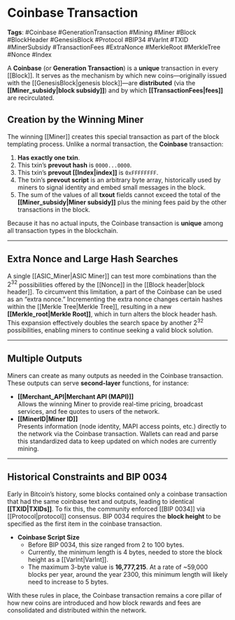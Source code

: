 # Coinbase Transaction

**Tags**: #Coinbase #GenerationTransaction #Mining #Miner #Block #BlockHeader #GenesisBlock #Protocol #BIP34 #VarInt #TXID #MinerSubsidy #TransactionFees #ExtraNonce #MerkleRoot #MerkleTree #Nonce #Index

A **Coinbase** (or **Generation Transaction**) is a **unique** transaction in every [[Block]]. It serves as the mechanism by which new coins—originally issued with the [[GenesisBlock|genesis block]]—are **distributed** (via the **[[Miner_subsidy|block subsidy]]**) and by which **[[TransactionFees|fees]]** are recirculated.

## Creation by the Winning Miner

The winning [[Miner]] creates this special transaction as part of the block templating process. Unlike a normal transaction, the **Coinbase** transaction:

1. **Has exactly one txin**.  
2. This txin’s **prevout hash** is `0000...0000`.  
3. This txin’s **prevout [[Index|index]]** is `0xFFFFFFFF`.  
4. The txin’s **prevout script** is an arbitrary byte array, historically used by miners to signal identity and embed small messages in the block.  
5. The sum of the values of all **txout** fields cannot exceed the total of the **[[Miner_subsidy|Miner subsidy]]** plus the mining fees paid by the other transactions in the block.

Because it has no actual inputs, the Coinbase transaction is **unique** among all transaction types in the blockchain.

---

## Extra Nonce and Large Hash Searches

A single [[ASIC_Miner|ASIC Miner]] can test more combinations than the $2^{32}$ possibilities offered by the [[Nonce]] in the [[Block header|block header]]. To circumvent this limitation, a part of the Coinbase can be used as an “extra nonce.” Incrementing the extra nonce changes certain hashes within the [[Merkle Tree|Merkle Tree]], resulting in a new **[[Merkle_root|Merkle Root]]**, which in turn alters the block header hash. This expansion effectively doubles the search space by another $2^{32}$ possibilities, enabling miners to continue seeking a valid block solution.

---

## Multiple Outputs

Miners can create as many outputs as needed in the Coinbase transaction. These outputs can serve **second-layer** functions, for instance:

- **[[Merchant_API|Merchant API (MAPI)]]**  
  Allows the winning Miner to provide real-time pricing, broadcast services, and fee quotes to users of the network.  
- **[[MinerID|Miner ID]]**  
  Presents information (node identity, MAPI access points, etc.) directly to the network via the Coinbase transaction. Wallets can read and parse this standardized data to keep updated on which nodes are currently mining.

---

## Historical Constraints and BIP 0034

Early in Bitcoin’s history, some blocks contained only a coinbase transaction that had the same coinbase text and outputs, leading to identical **[[TXID|TXIDs]]**. To fix this, the community enforced [[BIP 0034]] via [[Protocol|protocol]] consensus. BIP 0034 requires the **block height** to be specified as the first item in the coinbase transaction.  

- **Coinbase Script Size**  
  - Before BIP 0034, this size ranged from 2 to 100 bytes.  
  - Currently, the minimum length is 4 bytes, needed to store the block height as a [[VarInt|VarInt]].  
  - The maximum 3-byte value is **16,777,215**. At a rate of ~59,000 blocks per year, around the year 2300, this minimum length will likely need to increase to 5 bytes.

With these rules in place, the Coinbase transaction remains a core pillar of how new coins are introduced and how block rewards and fees are consolidated and distributed within the network.


